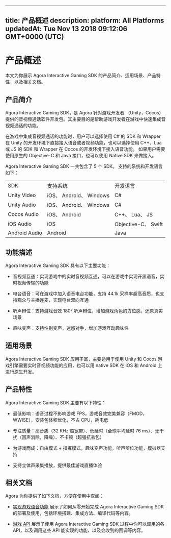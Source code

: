 
---
title: 产品概述
description: 
platform: All Platforms
updatedAt: Tue Nov 13 2018 09:12:06 GMT+0000 (UTC)
---
# 产品概述
本文为你展示 Agora Interactive Gaming SDK 的产品简介、适用场景、产品特性，以及相关文档。

## 产品简介

Agora Interactive Gaming SDK，是 Agora 针对游戏开发者 （Unity，Cocos）提供的音视频通话软件开发包。其主要目的是帮助游戏开发者在游戏中快速集成音视频通话的功能。

在游戏中集成音视频通话的功能时，用户可以选择使用 C\# 的 SDK 和 Wrapper 在 Unity 的开发环境下直接接入语音或者视频功能，也可以选择使用 C++、Lua 或 JS 的 SDK 和 Wrapper 在 Cocos 的开发环境下接入语音功能。 如果用户需要使用原生的 Objective-C 和 Java 接口，也可以使用 Native SDK 来做接入。

Agora Interactive Gaming SDK 一共包含了 5 个 SDK。 支持的系统和开发语言如下：

<table>
<colgroup>
<col/>
<col/>
<col/>
</colgroup>
<tbody>
<tr><td>SDK</td>
<td>支持系统</td>
<td>开发语言</td>
</tr>
<tr><td>Unity Video</td>
<td>iOS、 Android、 Windows</td>
<td>C#</td>
</tr>
<tr><td>Unity Audio</td>
<td>iOS、 Android、 Windows</td>
<td>C#</td>
</tr>
<tr><td>Cocos Audio</td>
<td>iOS、 Android</td>
<td>C++、 Lua、 JS</td>
</tr>
<tr><td>iOS Audio</td>
<td>iOS</td>
<td>Objective-C、 Swift</td>
</tr>
<tr><td>Android Audio</td>
<td>Android</td>
<td>Java</td>
</tr>
</tbody>
</table>



## 功能描述

Agora Interactive Gaming SDK 具有以下主要功能：

-   音视频互通：实现游戏中的实时音视频互通，可以在游戏中实现开黑语音，实时视频传输的功能

-   电台语音：可在游戏中加入语音电台功能，支持 44.1k 采样率超高音质，也支持观众与主播连麦，实现电台双向互通

-   听声辩位：支持游戏音效 180° 听声辩位，增加游戏角色的方位感，还原真实场景

-   趣味变声：支持性别变声，迷惑对手，增加游戏互动趣味性


## 适用场景

Agora Interactive Gaming SDK 应用丰富，主要适用于使用 Unity 和 Cocos 游戏引擎需要实时音视频功能的应用，也可以用 native SDK 在 iOS 和 Android 上进行原生开发。

## 产品特性

Agora Interactive Gaming SDK 主要有以下特性：

-   最低影响：语音过程不影响游戏 FPS，游戏音效完美兼容（FMOD，WWISE），安装包体积优化，不占 CPU，耗电低

-   专注质量：高音质（32 KHz 超宽带）、低延时（全球平均延时 76 ms）、无干扰（回声消除，降噪）、不卡顿（超强抗丢包）

-   为游戏而成：自由模式 + 指挥模式，趣味变声功能，听声辨位功能，模拟器支持

-   支持立体声采集播放，提供最佳游戏直播体验


## 相关文档

Agora 为你提供了如下文档，方便在使用中查阅：

-   [实现游戏语音功能](../../cn/Quickstart%20Guide/game_native_android.md) 展示了如何从零开始完成 Agora Interactive Gaming SDK 的部署及使用，包括环境搭建、集成方法、编译代码等内容。

-   [游戏 API](../../cn/API%20Reference/game_android.md) 展示了使用 Agora Interactive Gaming SDK 过程中你可以调用的各 API，以及调用这些 API 能实现的功能、以及会收到的回调等内容。



